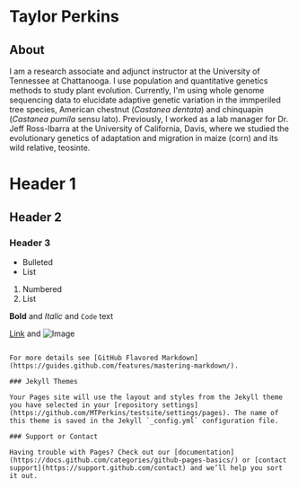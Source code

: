 # Taylor Perkins

## About

I am a research associate and adjunct instructor at the University of Tennessee at Chattanooga. I use population and quantitative genetics methods to study plant evolution. Currently, I'm using whole genome sequencing data to elucidate adaptive genetic variation in the immperiled tree species, American chestnut (_Castanea dentata_) and chinquapin (_Castanea pumila_ sensu lato). Previously, I worked as a lab manager for Dr. Jeff Ross-Ibarra at the University of California, Davis, where we studied the evolutionary genetics of adaptation and migration in maize (corn) and its wild relative, teosinte.

<!-- You can use the [editor on GitHub](https://github.com/MTPerkins/testsite/edit/gh-pages/index.md) to maintain and preview the content for your website in Markdown files.

Whenever you commit to this repository, GitHub Pages will run [Jekyll](https://jekyllrb.com/) to rebuild the pages in your site, from the content in your Markdown files. -->

<!-- ### Markdown

Markdown is a lightweight and easy-to-use syntax for styling your writing. It includes conventions for

```markdown
Syntax highlighted code block -->

# Header 1
## Header 2
### Header 3

- Bulleted
- List

1. Numbered
2. List

**Bold** and _Italic_ and `Code` text

[Link](url) and ![Image](src)
```

For more details see [GitHub Flavored Markdown](https://guides.github.com/features/mastering-markdown/).

### Jekyll Themes

Your Pages site will use the layout and styles from the Jekyll theme you have selected in your [repository settings](https://github.com/MTPerkins/testsite/settings/pages). The name of this theme is saved in the Jekyll `_config.yml` configuration file.

### Support or Contact

Having trouble with Pages? Check out our [documentation](https://docs.github.com/categories/github-pages-basics/) or [contact support](https://support.github.com/contact) and we’ll help you sort it out.
